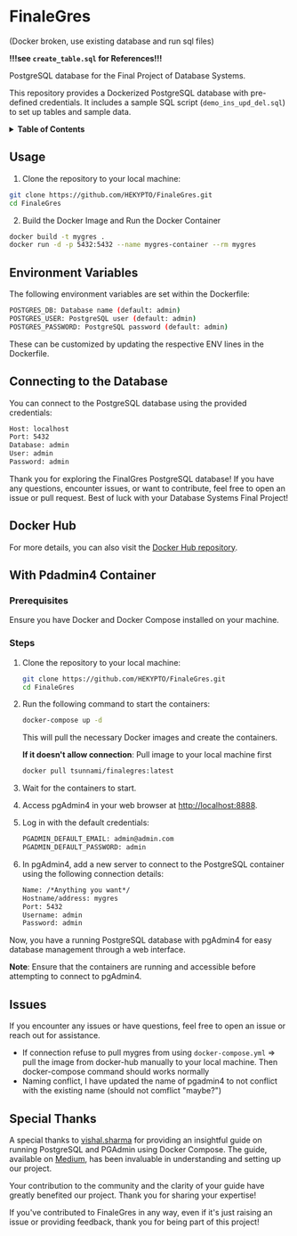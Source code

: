 # FinaleGres

(Docker broken, use existing database and run sql files)

**!!!see `create_table.sql` for References!!!**

PostgreSQL database for the Final Project of Database Systems.

This repository provides a Dockerized PostgreSQL database with pre-defined credentials. It includes a sample SQL script (`demo_ins_upd_del.sql`) to set up tables and sample data.


<details>
  <summary><strong>Table of Contents</strong></summary>

- [FinaleGres](#finalegres)
  - [Usage](#usage)
  - [Environment Variables](#environment-variables)
  - [Connecting to the Database](#connecting-to-the-database)
  - [Docker Hub](#docker-hub)
  - [With Pdadmin4 Container](#with-pdadmin4-container)
    - [Prerequisites](#prerequisites)
    - [Steps](#steps)
  - [Issues](#issues)
  - [Special Thanks](#special-thanks)

</details>


## Usage
1. Clone the repository to your local machine:
```bash
git clone https://github.com/HEKYPTO/FinaleGres.git
cd FinaleGres
```
2. Build the Docker Image and Run the Docker Container

```bash
docker build -t mygres .
docker run -d -p 5432:5432 --name mygres-container --rm mygres
```

## Environment Variables

The following environment variables are set within the Dockerfile:

```bash
POSTGRES_DB: Database name (default: admin)
POSTGRES_USER: PostgreSQL user (default: admin)
POSTGRES_PASSWORD: PostgreSQL password (default: admin)
```
These can be customized by updating the respective ENV lines in the Dockerfile.

## Connecting to the Database
You can connect to the PostgreSQL database using the provided credentials:

```txt
Host: localhost
Port: 5432
Database: admin
User: admin
Password: admin
```

Thank you for exploring the FinalGres PostgreSQL database! If you have any questions, encounter issues, or want to contribute, feel free to open an issue or pull request. Best of luck with your Database Systems Final Project!

## Docker Hub
For more details, you can also visit the [Docker Hub repository](https://hub.docker.com/repository/docker/tsunnami/finalegres/general).

## With Pdadmin4 Container

### Prerequisites

Ensure you have Docker and Docker Compose installed on your machine.

### Steps

1. Clone the repository to your local machine:

    ```bash
    git clone https://github.com/HEKYPTO/FinaleGres.git
    cd FinaleGres
    ```

2. Run the following command to start the containers:

    ```bash
    docker-compose up -d
    ```

    This will pull the necessary Docker images and create the containers.

    **If it doesn't allow connection**:
    Pull image to your local machine first

    ```bash
    docker pull tsunnami/finalegres:latest
    ```

3. Wait for the containers to start.

4. Access pgAdmin4 in your web browser at [http://localhost:8888](http://localhost:8888).

5. Log in with the default credentials:

    ```txt
    PGADMIN_DEFAULT_EMAIL: admin@admin.com
    PGADMIN_DEFAULT_PASSWORD: admin
    ```

6. In pgAdmin4, add a new server to connect to the PostgreSQL container using the following connection details:

    ```txt
    Name: /*Anything you want*/
    Hostname/address: mygres
    Port: 5432
    Username: admin
    Password: admin
    ```

Now, you have a running PostgreSQL database with pgAdmin4 for easy database management through a web interface.

**Note**: Ensure that the containers are running and accessible before attempting to connect to pgAdmin4.

## Issues

If you encounter any issues or have questions, feel free to open an issue or reach out for assistance.

- If connection refuse to pull mygres from using `docker-compose.yml` => pull the image from docker-hub manually to your local machine. Then docker-compose command should works normally
- Naming conflict, I have updated the name of pgadmin4 to not conflict with the existing name (should not comflict "maybe?")

## Special Thanks

A special thanks to [vishal.sharma](https://medium.com/@vishal.sharma.) for providing an insightful guide on running PostgreSQL and PGAdmin using Docker Compose. The guide, available on [Medium](https://medium.com/@vishal.sharma./run-postgresql-and-pgadmin-using-docker-compose-34120618bcf9), has been invaluable in understanding and setting up our project.

Your contribution to the community and the clarity of your guide have greatly benefited our project. Thank you for sharing your expertise!

If you've contributed to FinaleGres in any way, even if it's just raising an issue or providing feedback, thank you for being part of this project!

